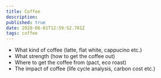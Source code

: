 ```yaml
---
title: Coffee
description: 
published: true
date: 2020-06-01T12:59:52.781Z
tags: coffee
---
```


* What kind of coffee (latte, flat white, cappucino etc.)
* What strength (how to get the coffee out)
* Where to get the coffee from (pact, eco roast)
* The impact of coffee (life cycle analysis, carbon cost etc.)